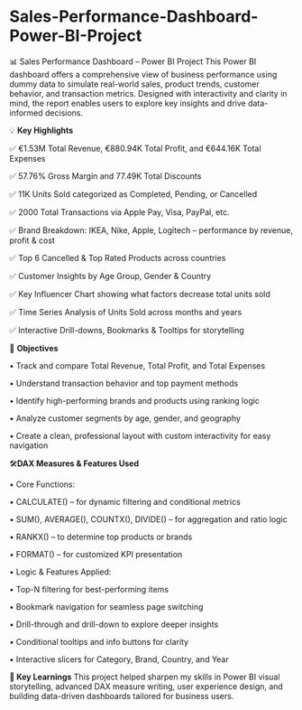 # Sales-Performance-Dashboard-Power-BI-Project
📊 Sales Performance Dashboard – Power BI Project
This Power BI dashboard offers a comprehensive view of business performance using dummy data to simulate real-world sales, product trends, customer behavior, and transaction metrics. Designed with interactivity and clarity in mind, the report enables users to explore key insights and drive data-informed decisions.

💡 **Key Highlights**

✅ €1.53M Total Revenue, €880.94K Total Profit, and €644.16K Total Expenses

✅ 57.76% Gross Margin and 77.49K Total Discounts

✅ 11K Units Sold categorized as Completed, Pending, or Cancelled

✅ 2000 Total Transactions via Apple Pay, Visa, PayPal, etc.

✅ Brand Breakdown: IKEA, Nike, Apple, Logitech – performance by revenue, profit & cost

✅ Top 6 Cancelled & Top Rated Products across countries

✅ Customer Insights by Age Group, Gender & Country

✅ Key Influencer Chart showing what factors decrease total units sold

✅ Time Series Analysis of Units Sold across months and years

✅ Interactive Drill-downs, Bookmarks & Tooltips for storytelling


🎯 **Objectives**

• Track and compare Total Revenue, Total Profit, and Total Expenses

• Understand transaction behavior and top payment methods

• Identify high-performing brands and products using ranking logic

• Analyze customer segments by age, gender, and geography

• Create a clean, professional layout with custom interactivity for easy navigation


🛠**DAX Measures & Features Used**

•	Core Functions:

• CALCULATE() – for dynamic filtering and conditional metrics

• SUM(), AVERAGE(), COUNTX(), DIVIDE() – for aggregation and ratio logic

• RANKX() – to determine top products or brands

• FORMAT() – for customized KPI presentation


•	Logic & Features Applied:

• Top-N filtering for best-performing items

• Bookmark navigation for seamless page switching

• Drill-through and drill-down to explore deeper insights

• Conditional tooltips and info buttons for clarity

• Interactive slicers for Category, Brand, Country, and Year


**🧠 Key Learnings**
This project helped sharpen my skills in Power BI visual storytelling, advanced DAX measure writing, user experience design, and building data-driven dashboards tailored for business users.



